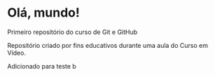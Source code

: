# Olá, mundo!
 Primeiro repositório do curso de Git e GitHub

Repositório criado por fins educativos durante uma aula do Curso em Vídeo.

Adicionado para teste
b
